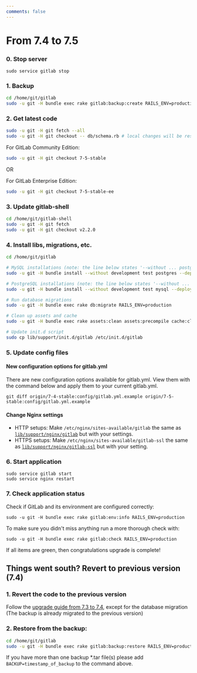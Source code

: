 ```yaml
---
comments: false
---
```


# From 7.4 to 7.5

### 0. Stop server

    sudo service gitlab stop

### 1. Backup

```bash
cd /home/git/gitlab
sudo -u git -H bundle exec rake gitlab:backup:create RAILS_ENV=production
```

### 2. Get latest code

```bash
sudo -u git -H git fetch --all
sudo -u git -H git checkout -- db/schema.rb # local changes will be restored automatically
```

For GitLab Community Edition:

```bash
sudo -u git -H git checkout 7-5-stable
```

OR

For GitLab Enterprise Edition:

```bash
sudo -u git -H git checkout 7-5-stable-ee
```

### 3. Update gitlab-shell

```bash
cd /home/git/gitlab-shell
sudo -u git -H git fetch
sudo -u git -H git checkout v2.2.0
```

### 4. Install libs, migrations, etc.

```bash
cd /home/git/gitlab

# MySQL installations (note: the line below states '--without ... postgres')
sudo -u git -H bundle install --without development test postgres --deployment

# PostgreSQL installations (note: the line below states '--without ... mysql')
sudo -u git -H bundle install --without development test mysql --deployment

# Run database migrations
sudo -u git -H bundle exec rake db:migrate RAILS_ENV=production

# Clean up assets and cache
sudo -u git -H bundle exec rake assets:clean assets:precompile cache:clear RAILS_ENV=production

# Update init.d script
sudo cp lib/support/init.d/gitlab /etc/init.d/gitlab
```

### 5. Update config files

#### New configuration options for gitlab.yml

There are new configuration options available for gitlab.yml. View them with the command below and apply them to your current gitlab.yml.

```
git diff origin/7-4-stable:config/gitlab.yml.example origin/7-5-stable:config/gitlab.yml.example
```

#### Change Nginx settings

- HTTP setups: Make `/etc/nginx/sites-available/gitlab` the same as [`lib/support/nginx/gitlab`][nginx] but with your settings.
- HTTPS setups: Make `/etc/nginx/sites-available/gitlab-ssl` the same as [`lib/support/nginx/gitlab-ssl`][nginx-ssl] but with your setting.

### 6. Start application

    sudo service gitlab start
    sudo service nginx restart

### 7. Check application status

Check if GitLab and its environment are configured correctly:

    sudo -u git -H bundle exec rake gitlab:env:info RAILS_ENV=production

To make sure you didn't miss anything run a more thorough check with:

    sudo -u git -H bundle exec rake gitlab:check RAILS_ENV=production

If all items are green, then congratulations upgrade is complete!

## Things went south? Revert to previous version (7.4)

### 1. Revert the code to the previous version
Follow the [upgrade guide from 7.3 to 7.4](7.3-to-7.4.md), except for the database migration
(The backup is already migrated to the previous version)

### 2. Restore from the backup:

```bash
cd /home/git/gitlab
sudo -u git -H bundle exec rake gitlab:backup:restore RAILS_ENV=production
```
If you have more than one backup *.tar file(s) please add `BACKUP=timestamp_of_backup` to the command above.

[yaml]: https://gitlab.com/gitlab-org/gitlab-ce/blob/7-5-stable/config/gitlab.yml.example
[nginx]: https://gitlab.com/gitlab-org/gitlab-ce/blob/7-5-stable/lib/support/nginx/gitlab
[nginx-ssl]: https://gitlab.com/gitlab-org/gitlab-ce/blob/7-5-stable/lib/support/nginx/gitlab-ssl
